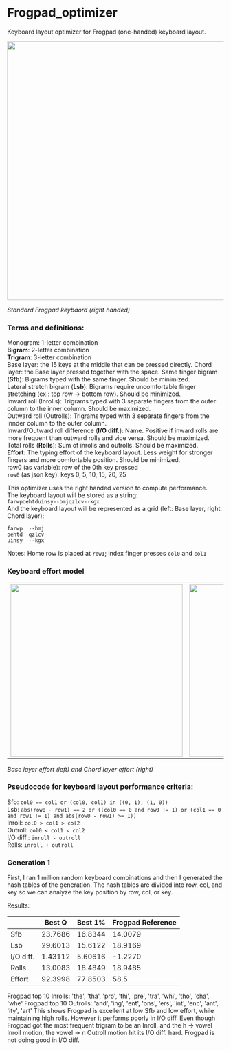 # Frogpad_optimizer
Keyboard layout optimizer for Frogpad (one-handed) keyboard layout. <br>

<img src="https://github.com/Waterdragen/Frogpad_optimizer/blob/main/images/frogpad_right_hand_keyboard.png" width="600">

*Standard Frogpad keybaord (right handed)* <br>

<h3>Terms and definitions:</h3>

Monogram: 1-letter combination  <br>
**Bigram**: 2-letter combination  <br>
**Trigram**: 3-letter combination  <br>
Base layer: the 15 keys at the middle that can be pressed directly.
Chord layer: the Base layer pressed together with the space.
Same finger bigram (**Sfb**): Bigrams typed with the same finger. Should be minimized.  <br>
Lateral stretch bigram (**Lsb**): Bigrams require uncomfortable finger stretching (ex.: top row -> bottom row). Should be minimized.  <br>
Inward roll (Inrolls): Trigrams typed with 3 separate fingers from the outer column to the inner column. Should be maximized.  <br>
Outward roll (Outrolls): Trigrams typed with 3 separate fingers from the innder column to the outer column.  <br>
Inward/Outward roll difference (**I/O diff.**): Name. Positive if inward rolls are more frequent than outward rolls and vice versa. Should be maximized.  <br>
Total rolls (**Rolls**): Sum of inrolls and outrolls. Should be maximized.  <br>
**Effort**: The typing effort of the keyboard layout. Less weight for stronger fingers and more comfortable position. Should be minimized.  <br>
row0 (as variable): row of the 0th key pressed  <br>
`row0` (as json key): keys 0, 5, 10, 15, 20, 25  <br>

This optimizer uses the right handed version to compute performance.  <br>
The keyboard layout will be stored as a string:  <br>
`farwpoehtduinsy--bmjqzlcv--kgx`  <br>
And the keyboard layout will be represented as a grid (left: Base layer, right: Chord layer):  <br>
```
farwp  --bmj
oehtd  qzlcv
uinsy  --kgx
```
Notes: Home row is placed at `row1`; index finger presses `col0` and `col1`

<h3>Keyboard effort model</h3>

<table>
  <tr>
    <td valign="top"><img src="https://github.com/Waterdragen/Frogpad_optimizer/blob/main/images/keyboard_effort_model_a.png" width="400">
    <td valign="top"><img src="https://github.com/Waterdragen/Frogpad_optimizer/blob/main/images/keyboard_effort_model_b.png" width="400">
  </tr>
</table>

*Base layer effort (left) and Chord layer effort (right)*  <br>


<h3>Pseudocode for keyboard layout performance criteria:</h3>

Sfb: `col0 == col1 or (col0, col1) in ((0, 1), (1, 0))`  <br>
Lsb: `abs(row0 - row1) == 2 or ((col0 == 0 and row0 != 1) or (col1 == 0 and row1 != 1) and abs(row0 - row1) >= 1))`  <br>
Inroll: `col0 > col1 > col2`  <br>
Outroll: `col0 < col1 < col2`  <br>
I/O diff.: `inroll - outroll`  <br>
Rolls: `inroll + outroll`  <br>

<h3>Generation 1</h3>

First, I ran 1 million random keyboard combinations and then I generated the hash tables of the generation. The hash tables are divided into row, col, and key so we can analyze the key position by row, col, or key.

Results:

|  | Best Q | Best 1% | Frogpad Reference |
| ----- | ----- | ----- | ----- |
| Sfb | 23.7686 | 16.8344 | 14.0079 |
| Lsb | 29.6013 | 15.6122 | 18.9169 |
| I/O diff. | 1.43112 | 5.60616 | -1.2270 |
| Rolls | 13.0083 | 18.4849 | 18.9485 |
| Effort | 92.3998 | 77.8503 | 58.5 |

Frogpad top 10 Inrolls: 'the', 'tha', 'pro', 'thi', 'pre', 'tra', 'whi', 'tho', 'cha', 'whe'
Frogpad top 10 Outrolls: 'and', 'ing', 'ent', 'ons', 'ers', 'int', 'enc', 'ant', 'ity', 'art'
This shows Frogpad is excellent at low Sfb and low effort, while maintaining high rolls. However it performs poorly in I/O diff. Even though Frogpad got the most frequent trigram to be an Inroll, and the h -> vowel Inroll motion, the vowel -> n Outroll motion hit its I/O diff. hard.
Frogpad is not doing good in I/O diff.

